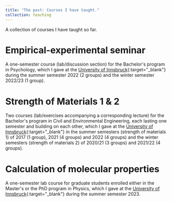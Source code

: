 ```yaml
---
title: "The past: Courses I have taught."
collection: teaching
---
```


A collection of courses I have taught so far.

Empirical-experimental seminar
======
A one-semester course (lab/discussion section) for the Bachelor's program in Psychology, which I gave at the [University of Innsbruck](https://www.uibk.ac.at/en/){:target="_blank"} during the summer semester 2022 (2 groups) and the winter semester 2022/23 (1 group).

Strength of Materials 1 & 2
======
Two courses (lab/exercises accompanying a corresponding lecture) for the Bachelor's program in Civil and Environmental Engineering, each lasting one semester and building on each other, which I gave at the [University of Innsbruck](https://www.uibk.ac.at/en/){:target="_blank"} in the summer semesters (strength of materials 1) of 2017 (1 group), 2021 (4 groups) and 2022 (4 groups) and the winter semesters (strength of materials 2) of 2020/21 (3 groups) and 2021/22 (4 groups).

Calculation of molecular properties
======
A one-semester lab course for graduate students enrolled either in the Master's or the PhD program in Physics, which I gave at the [University of Innsbruck](https://www.uibk.ac.at/en/){:target="_blank"} during the summer semester 2023.
